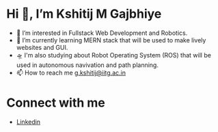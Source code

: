 # Hi 👋, I’m Kshitij M Gajbhiye
- 👀 I’m interested in Fullstack Web Development and Robotics. 
- 🌱 I’m currently learning MERN stack that will be used to make lively websites and GUI.
- 🛸 I'm also studying about Robot Operating System (ROS) that will be used in autonomous navivation and path planning. 
- 📫 How to reach me g.kshitij@iitg.ac.in
# Connect with me
- [Linkedin](https://www.linkedin.com/in/kshitij-m-gajbhiye/)

<!---
kshitijstc/kshitijstc is a ✨ special ✨ repository because its `README.md` (this file) appears on your GitHub profile.
You can click the Preview link to take a look at your changes.
--->
